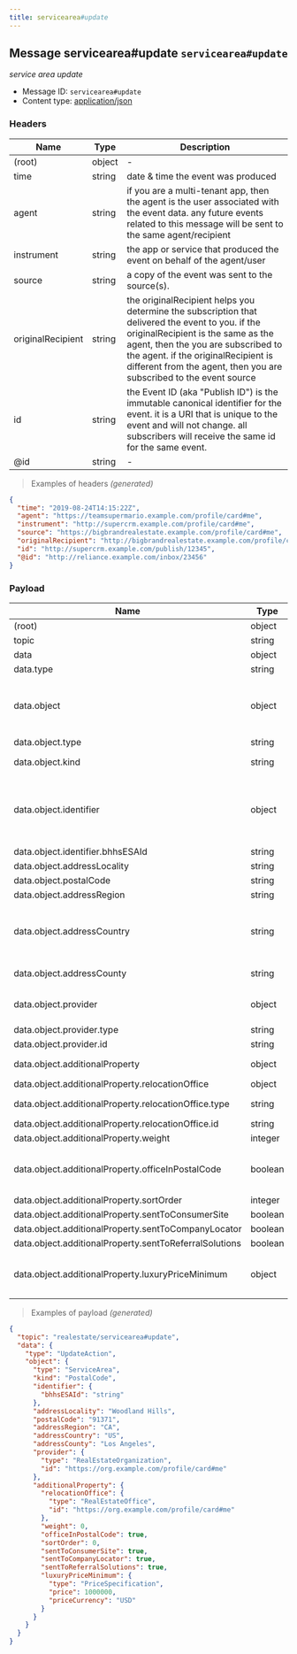```yaml
---
title: servicearea#update
---
```

## Message servicearea#update `servicearea#update`

*service area update*

* Message ID: `servicearea#update`
* Content type: [application/json](https://www.iana.org/assignments/media-types/application/json)

### Headers

| Name | Type | Description |
|---|---|---|
| (root) | object | - |
| time | string | date & time the event was produced |
| agent | string | if you are a multi-tenant app, then the agent is the user associated with the event data. any future events related to this message will be sent to the same agent/recipient |
| instrument | string | the app or service that produced the event on behalf of the agent/user |
| source | string | a copy of the event was sent to the source(s). |
| originalRecipient | string | the originalRecipient helps you determine the subscription that delivered the event to you. if the originalRecipient is the same as the agent, then the you are subscribed to the agent. if the originalRecipient is different from the agent, then you are subscribed to the event source |
| id | string | the Event ID (aka "Publish ID") is the immutable canonical identifier for the event. it is a URI that is unique to the event and will not change. all subscribers will receive the same id for the same event. |
| @id | string | - |

> Examples of headers _(generated)_

```json
{
  "time": "2019-08-24T14:15:22Z",
  "agent": "https://teamsupermario.example.com/profile/card#me",
  "instrument": "http://supercrm.example.com/profile/card#me",
  "source": "https://bigbrandrealestate.example.com/profile/card#me",
  "originalRecipient": "http://bigbrandrealestate.example.com/profile/card#me",
  "id": "http://supercrm.example.com/publish/12345",
  "@id": "http://reliance.example.com/inbox/23456"
}
```


### Payload

| Name | Type | Description |
|---|---|---|
| (root) | object | - |
| topic | string | - |
| data | object | - |
| data.type | string | - |
| data.object | object | an area when a provider provides a service. additional information available; see [Using Service Areas](/reference-using-service-area) |
| data.object.type | string | "ServiceArea" |
| data.object.kind | string | ServiceArea sub-type.  City or PostalCode |
| data.object.identifier | object | vendor namespaced item identifiers, value should be stored and included in any future events that reference the same item. |
| data.object.identifier.bhhsESAId | string | BHHS internal ESA ID |
| data.object.addressLocality | string | City, Township. |
| data.object.postalCode | string | Zip/Post Code |
| data.object.addressRegion | string | State or Province. |
| data.object.addressCountry | string | The country. For example, USA. You can also provide the two-letter ISO 3166-1 alpha-2 country code. |
| data.object.addressCounty | string | the county (us real estate extension) |
| data.object.provider | object | a broker or company who provides service in the ServiceArea |
| data.object.provider.type | string | "RealEstateOrganization" |
| data.object.provider.id | string | profile URI |
| data.object.additionalProperty | object | BHHS specific ServiceArea properties |
| data.object.additionalProperty.relocationOffice | object | relocation office |
| data.object.additionalProperty.relocationOffice.type | string | The item type (Linked-Data @type) |
| data.object.additionalProperty.relocationOffice.id | string | - |
| data.object.additionalProperty.weight | integer | weight |
| data.object.additionalProperty.officeInPostalCode | boolean | true if the service area provider is physically located in the ServiceArea. |
| data.object.additionalProperty.sortOrder | integer | sort order |
| data.object.additionalProperty.sentToConsumerSite | boolean | sent to consumer site |
| data.object.additionalProperty.sentToCompanyLocator | boolean | sent to company locator |
| data.object.additionalProperty.sentToReferralSolutions | boolean | sent to referral solutions |
| data.object.additionalProperty.luxuryPriceMinimum | object | minimum price for a property listing in the area to be considered a luxury property |

> Examples of payload _(generated)_

```json
{
  "topic": "realestate/servicearea#update",
  "data": {
    "type": "UpdateAction",
    "object": {
      "type": "ServiceArea",
      "kind": "PostalCode",
      "identifier": {
        "bhhsESAId": "string"
      },
      "addressLocality": "Woodland Hills",
      "postalCode": "91371",
      "addressRegion": "CA",
      "addressCountry": "US",
      "addressCounty": "Los Angeles",
      "provider": {
        "type": "RealEstateOrganization",
        "id": "https://org.example.com/profile/card#me"
      },
      "additionalProperty": {
        "relocationOffice": {
          "type": "RealEstateOffice",
          "id": "https://org.example.com/profile/card#me"
        },
        "weight": 0,
        "officeInPostalCode": true,
        "sortOrder": 0,
        "sentToConsumerSite": true,
        "sentToCompanyLocator": true,
        "sentToReferralSolutions": true,
        "luxuryPriceMinimum": {
          "type": "PriceSpecification",
          "price": 1000000,
          "priceCurrency": "USD"
        }
      }
    }
  }
}
```


